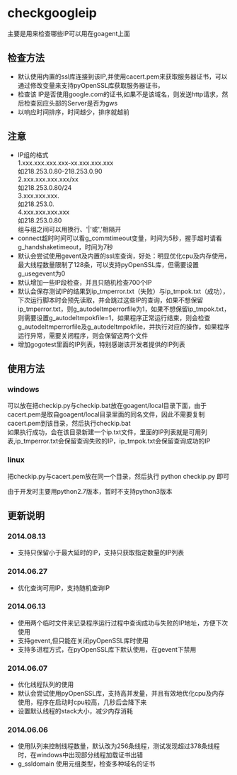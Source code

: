 checkgoogleip
=============

主要是用来检查哪些IP可以用在goagent上面

检查方法
-------------
* 默认使用内置的ssl库连接到该IP,并使用cacert.pem来获取服务器证书，可以通过修改变量来支持pyOpenSSL库获取服务器证书，
* 检查该 IP是否使用google.com的证书,如果不是该域名，则发送http请求，然后检查回应头部的Server是否为gws
* 以响应时间排序，时间越少，排序就越前

注意
-------------
* IP组的格式  
  1.xxx.xxx.xxx.xxx-xx.xxx.xxx.xxx  
    如218.253.0.80-218.253.0.90  
  2.xxx.xxx.xxx.xxx/xx  
    如218.253.0.80/24  
  3.xxx.xxx.xxx.  
    如218.253.0.  
  4.xxx.xxx.xxx.xxx  
    如218.253.0.80  
组与组之间可以用换行、'|'或','相隔开
* connect超时时间可以看g_commtimeout变量，时间为5秒，握手超时请看g_handshaketimeout，时间为7秒
* 默认会尝试使用gevent及内置的ssl库查询，好处：明显优化cpu及内存使用，最大线程数量限制了128条，可以支持pyOpenSSL库，但需要设置g_usegevent为0
* 默认增加一些IP段检查，并且只随机检查700个IP 
* 默认会保存测试IP的结果到ip_tmperror.txt（失败）与ip_tmpok.txt（成功），下次运行脚本时会预先读取，并会跳过这些IP的查询，如果不想保留ip_tmperror.txt，则g_autodeltmperrorfile为1，如果不想保留ip_tmpok.txt，则需要设置g_autodeltmpokfile=1，如果程序正常运行结束，则会检查g_autodeltmperrorfile及g_autodeltmpokfile，并执行对应的操作，如果程序运行异常，需要关闭程序，则会保留这两个文件
* 增加gogotest里面的IP列表，特别感谢该开发者提供的IP列表

使用方法
-------------
### windows
  可以放在把checkip.py与checkip.bat放在goagent/local目录下面，由于cacert.pem是取自goagent/local目录里面的同名文件，因此不需要复制cacert.pem到该目录，然后执行checkip.bat  
  如果执行成功，会在该目录新建一个ip.txt文件，里面的IP列表就是可用列表,ip_tmperror.txt会保留查询失败的IP，ip_tmpok.txt会保留查询成功的IP

### linux
  把checkip.py与cacert.pem放在同一个目录，然后执行
  python  checkip.py 即可


由于开发时主要用python2.7版本，暂时不支持python3版本



更新说明
-------------
### 2014.08.13
  * 支持只保留小于最大延时的IP，支持只获取指定数量的IP列表

### 2014.06.27
  * 优化查询可用IP，支持随机查询IP

### 2014.06.13
  * 使用两个临时文件来记录程序运行过程中查询成功与失败的IP地址，方便下次使用
  * 支持gevent,但只能在关闭pyOpenSSL库时使用
  * 支持多进程方式，在pyOpenSSL库下默认使用，在gevent下禁用
  
### 2014.06.07
  * 优化线程队列的使用  
  * 默认会尝试使用pyOpenSSL库，支持高并发量，并且有效地优化cpu及内存使用，程序在启动时cpu较高，几秒后会降下来
  * 设置默认线程的stack大小，减少内存消耗
  
### 2014.06.06
  * 使用队列来控制线程数量，默认改为256条线程，测试发现超过378条线程时，在windows中出现部分线程加载证书出错  
  * g_ssldomain 使用元组类型，检查多种域名的证书  


